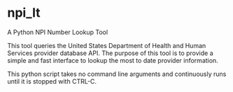 # npi_lt
A Python NPI Number Lookup Tool

This tool queries the United States Department of Health and Human Services
provider database API.  The purpose of this tool is to provide a simple and
fast interface to lookup the most to date provider information.

This python script takes no command line arguments and continuously runs
until it is stopped with CTRL-C.

